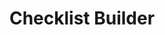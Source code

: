 ---
layout: compose
sideNavigation: sidenav.vascan
composition:
  - type: heroImage
lang-ref: checklist-builder
lang: en
title: Checklist Builder
description: Create species checklist Database with VASCAN
background: /assets/images/Taxus.jpeg
imageLicense: Taxus brevifolia Nutt. observed in Canada by John D. Reynolds via [iNaturalist](https://www.inaturalist.org/observations/126596172)
height: 70vh
---